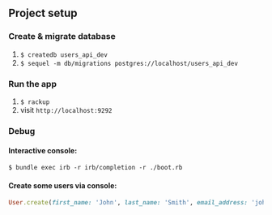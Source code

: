 ## Project setup

### Create & migrate database
1. `$ createdb users_api_dev`
2. `$ sequel -m db/migrations postgres://localhost/users_api_dev`

### Run the app
1. `$ rackup`
2. visit `http://localhost:9292`

### Debug

#### Interactive console:
`$ bundle exec irb -r irb/completion -r ./boot.rb`

#### Create some users via console:
```ruby
User.create(first_name: 'John', last_name: 'Smith', email_address: 'john.smith@example.com', country: 'United States')
```
